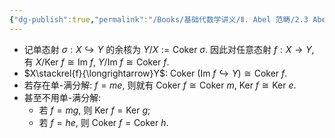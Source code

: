 ```yaml
---
{"dg-publish":true,"permalink":"/Books/基础代数学讲义/Ⅱ. Abel 范畴/2.3 Abel范畴/","dgPassFrontmatter":true,"created":"2024-08-05T21:39:31.680+08:00","updated":"2024-08-16T20:50:43.072+08:00"}
---
```


+ 记单态射 $\sigma:X\hookrightarrow Y$ 的余核为 $Y/X:=\mathrm{Coker\ }\sigma$. 因此对任意态射 $f:X\rightarrow Y$, 有 $X/\mathrm{Ker\ }f\cong\mathrm{Im\ }f$, $Y/\mathrm{Im\ }f\cong\mathrm{Coker\ }f$.
+  $X\stackrel{f}{\longrightarrow}Y$:  $\mathrm{Coker\ }(\mathrm{Im\ }f\hookrightarrow Y)\cong\mathrm{Coker\ }f$.
+ 若存在单-满分解: $f=me$, 则就有 $\mathrm{Coker\ }f\cong\mathrm{Coker\ }m,\ \mathrm{Ker\ }f\cong\mathrm{Ker\ }e$.
+ 甚至不用单-满分解:
	+ 若 $f=mg$, 则 $\mathrm{Ker\ }f=\mathrm{Ker\ }g$;
	+ 若 $f=he$, 则 $\mathrm{Coker\ }f=\mathrm{Coker\ }h$.